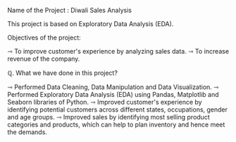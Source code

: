 Name of the Project : Diwali Sales Analysis

This project is based on Exploratory Data Analysis (EDA).

Objectives of the project:

⇾ To improve customer's experience by analyzing sales data.
⇾ To increase revenue of the company.

ℚ. What we have done in this project?

⇾ Performed Data Cleaning, Data Manipulation and Data Visualization.
⇾ Performed Exploratory Data Analysis (EDA) using Pandas, Matplotlib and Seaborn libraries of Python.
⇾ Improved customer's experience by identifying potential customers across different states, occupations, gender and age groups.
⇾ Improved sales by identifying most selling product categories and products, which can help to plan inventory and hence meet the demands.
